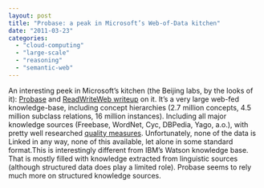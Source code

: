 ```yaml
---
layout: post
title: "Probase: a peak in Microsoft’s Web-of-Data kitchen"
date: "2011-03-23"
categories: 
  - "cloud-computing"
  - "large-scale"
  - "reasoning"
  - "semantic-web"
---
```


An interesting peek in Microsoft’s kitchen (the Beijing labs, by the looks of it): [Probase](http://research.microsoft.com/en-us/projects/probase/) and [ReadWriteWeb writeup](http://www.readwriteweb.com/cloud/2011/03/microsoft-research-watch-ai-nosql-big-data.php) on it. It’s a very large web-fed knowledge-base, including concept hierarchies (2.7 million concepts, 4.5 million subclass relations, 16 million instances). Including all major knowledge sources (Freebase, WordNet, Cyc, DBPedia, Yago, a.o.), with pretty well researched [quality measures](http://haixun.olidu.com/probase/experiments.htm). Unfortunately, none of the data is Linked in any way, none of this available, let alone in some standard format.This is interestingly different from IBM’s Watson knowledge base. That is mostly filled with knowledge extracted from linguistic sources (although structured data does play a limited role). Probase seems to rely much more on structured knowledge sources.
